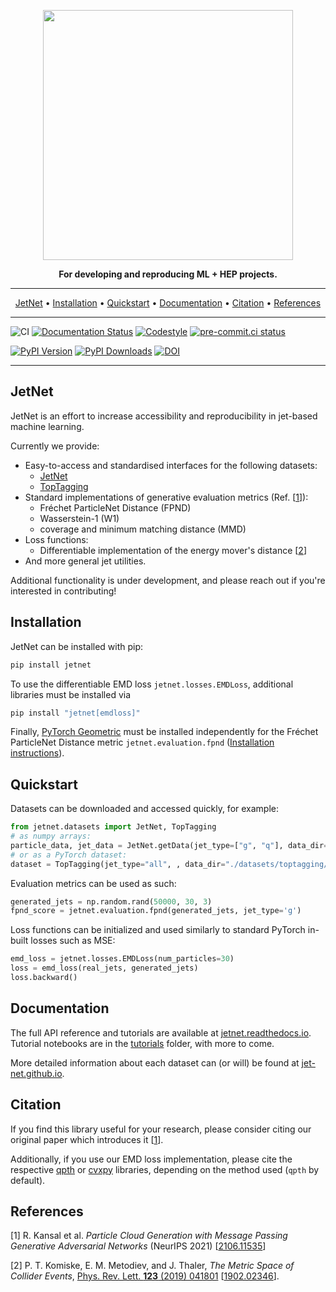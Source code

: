 <p align="center">
  <img width="400" src="https://raw.githubusercontent.com/rkansal47/JetNet/main/docs/_static/images/jetnetlogo.png" />
</p>

<p align="center">
<b>For developing and reproducing ML + HEP projects.</b>
</p>

______________________________________________________________________

<p align="center">
  <a href="#jetnet">JetNet</a> •
  <a href="#installation">Installation</a> •
  <a href="#quickstart">Quickstart</a> •
  <a href="#documentation">Documentation</a> •
  <a href="#citation">Citation</a> •
  <a href="#references">References</a>
</p>

______________________________________________________________________



![CI](https://github.com/jet-net/jetnet/actions/workflows/ci.yml/badge.svg)
[![Documentation Status](https://readthedocs.org/projects/jetnet/badge/?version=latest)](https://jetnet.readthedocs.io/en/latest/)
[![Codestyle](https://img.shields.io/badge/code%20style-black-000000.svg)](https://github.com/psf/black)
[![pre-commit.ci status](https://results.pre-commit.ci/badge/github/jet-net/JetNet/main.svg)](https://results.pre-commit.ci/latest/github/jet-net/JetNet/main)

[![PyPI Version](https://badge.fury.io/py/jetnet.svg)](https://pypi.org/project/jetnet/)
[![PyPI Downloads](https://img.shields.io/pypi/dm/jetnet)](https://pypi.org/project/jetnet/)
[![DOI](https://zenodo.org/badge/DOI/10.5281/zenodo.5598104.svg)](https://doi.org/10.5281/zenodo.5598104) 



______________________________________________________________________

## JetNet

JetNet is an effort to increase accessibility and reproducibility in jet-based machine learning. 

Currently we provide:
- Easy-to-access and standardised interfaces for the following datasets:
  - [JetNet](https://zenodo.org/record/6975118)
  - [TopTagging](https://zenodo.org/record/2603256)
- Standard implementations of generative evaluation metrics (Ref. [[1](#references)]):
  - Fréchet ParticleNet Distance (FPND)
  - Wasserstein-1 (W1)
  - coverage and minimum matching distance (MMD)
- Loss functions:
  - Differentiable implementation of the energy mover's distance [[2](#references)]
- And more general jet utilities.


Additional functionality is under development, and please reach out if you're interested in contributing!


## Installation

JetNet can be installed with pip:

```bash
pip install jetnet
```

To use the differentiable EMD loss `jetnet.losses.EMDLoss`, additional libraries must be installed via

```bash
pip install "jetnet[emdloss]"
```

Finally, [PyTorch Geometric](https://github.com/pyg-team/pytorch_geometric) must be installed independently for the Fréchet ParticleNet Distance metric `jetnet.evaluation.fpnd` ([Installation instructions](https://github.com/pyg-team/pytorch_geometric#installation)).


## Quickstart

Datasets can be downloaded and accessed quickly, for example:

```python
from jetnet.datasets import JetNet, TopTagging
# as numpy arrays:
particle_data, jet_data = JetNet.getData(jet_type=["g", "q"], data_dir="./datasets/jetnet/")
# or as a PyTorch dataset:
dataset = TopTagging(jet_type="all", , data_dir="./datasets/toptagging/", split="train")
```

Evaluation metrics can be used as such:

```python
generated_jets = np.random.rand(50000, 30, 3)
fpnd_score = jetnet.evaluation.fpnd(generated_jets, jet_type='g')
```

Loss functions can be initialized and used similarly to standard PyTorch in-built losses such as MSE:

```python
emd_loss = jetnet.losses.EMDLoss(num_particles=30)
loss = emd_loss(real_jets, generated_jets)
loss.backward()
```

## Documentation

The full API reference and tutorials are available at [jetnet.readthedocs.io](https://jetnet.readthedocs.io/en/latest/). Tutorial notebooks are in the [tutorials](tutorials) folder, with more to come. 

More detailed information about each dataset can (or will) be found at [jet-net.github.io](https://jet-net.github.io/).

## Citation

If you find this library useful for your research, please consider citing our original paper which introduces it [[1](#references)].

<!-- 
```latex
@inproceedings{kansal21,
 author = {Raghav Kansal and Javier Duarte and Hao Su and Breno Orzari and Thiago Tomei and Maurizio Pierini and Mary Touranakou and Jean-Roch Vlimant and Dimitrios Gunopulos},
 booktitle = {Advances in Neural Information Processing Systems},
 editor = {H. Larochelle and M. Ranzato and R. Hadsell and M. F. Balcan and H. Lin},
 pages = {1--12},
 publisher = {Curran Associates, Inc.},
 title = {Particle Cloud Generation with Message Passing Generative Adversarial Networks},
 url = {https://proceedings.neurips.cc/paper/2020/file/0004d0b59e19461ff126e3a08a814c33-Paper.pdf},
 volume = {33},
 year = {2020}
}
``` -->

Additionally, if you use our EMD loss implementation, please cite the respective [qpth](https://locuslab.github.io/qpth/) or [cvxpy](https://github.com/cvxpy/cvxpy) libraries, depending on the method used (`qpth` by default). 


## References

[1] R. Kansal et al. *Particle Cloud Generation with Message Passing Generative Adversarial Networks* (NeurIPS 2021) [[2106.11535](https://arxiv.org/abs/2106.11535)]

[2] P. T. Komiske, E. M. Metodiev, and J. Thaler, _The Metric Space of Collider Events_, [Phys. Rev. Lett. __123__ (2019) 041801](https://doi.org/10.1103/PhysRevLett.123.041801) [[1902.02346](https://arxiv.org/abs/1902.02346)].
